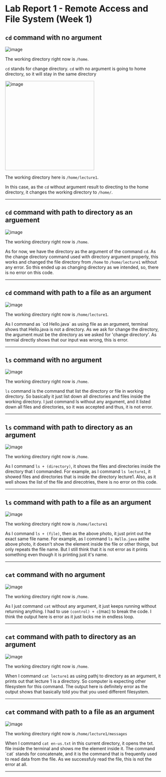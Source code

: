# Lab Report 1 - Remote Access and File System (Week 1)

## `cd` command with no argument 
![image](https://github.com/chanbinna/cse15l-lab-reports/assets/91897225/75f9867e-d9ad-4824-95aa-3aa0e8a34004)
<p>The working directory right now is <code>/home</code>. </p>
<p><code>cd</code> stands for change directory. <code>cd</code> with no argument is going to home directory, so it will stay in the same directory</p>
<img width="288" alt="image" src="https://github.com/chanbinna/cse15l-lab-reports/assets/91897225/7d933b80-f237-4bb4-b259-56bf4b81e024">
<p>The working directory here is <code>/home/lecture1</code>.</p>
<p>In this case, as the <code>cd</code> without argument result to directing to the home directory, it changes the working directory to <code>/home/</code>.</p>

---

## `cd` command with path to directory as an arguement
![image](https://github.com/chanbinna/cse15l-lab-reports/assets/91897225/a356a282-b582-4885-a9ab-188cd78d4b94)

<p>The working directory right now is <code>/home</code>. </p>
<p>As for now, we have the directory as the argument of the command <code>cd</code>. 
As the change directory command used with directory argument properly, this works and changed the file directory from <code>/home</code> to <code>/home/lecture1</code> without any error.
So this ended up as changing directory as we intended, so, there is no error on this code. </p>

---

## `cd` command with path to a file as an argument
![image](https://github.com/chanbinna/cse15l-lab-reports/assets/91897225/c1e19781-6e0a-4f0d-876e-a3c59fd8efeb)
<p>The working directory right now is <code>/home/lecture1</code>. </p>
<p>As I command as `cd Hello.java` as using file as an argument, terminal shows that Hello.java is not a directory. 
As we ask for change the directory, the argument must be the directory as we asked for 'change directory'. As termial directly shows that our input was wrong, this is error.</p>

---

## `ls` command with no argument
![image](https://github.com/chanbinna/cse15l-lab-reports/assets/91897225/2654f88e-4cf5-4fb5-afc6-8c7ec3e5b239)
<p>The working directory right now is <code>/home</code>.</p>
<p><code>ls</code> command is the command that list the directory or file in working directory. 
So basically it just list down all directories and files inside the working directory. I just command ls without any argument, and it listed down all files and directories, so it was accepted and thus, it is not error.
</p>

---

## `ls` command with path to directory as an argument
![image](https://github.com/chanbinna/cse15l-lab-reports/assets/91897225/0edaa42c-4cf0-438e-adbb-9552c0a06a31)
<p>The working directory right now is <code>/home</code>.</p>
<p>As I command <code>ls + (directory)</code>, it shows the files and directories inside the directory that I commanded. 
  For example, as I command <code>ls lecture1</code>, it showed files and directories that is inside the directory lecture1. Also, as it well shows the list of the file and direcotries, there is no error on this code.</p>

---

## `ls` command with path to a file as an argument
![image](https://github.com/chanbinna/cse15l-lab-reports/assets/91897225/245145d9-0ab3-4a71-ab4f-1ebb51c5a99f)
<p>The working directory right now is <code>/home/lecture1</code></p>
<p>As I command <code>ls + (file)</code>, then as the above photo, it just print out the exact same file name. 
For example, as I command <code>ls Hello.java</code> asthe above photo, it doesn't show the element inside the file or other things, but only repeats the file name. 
  But I still think that it is not error as it prints something even though it is printing just it's name.</p>

---

## `cat` command with no argument
![image](https://github.com/chanbinna/cse15l-lab-reports/assets/91897225/246e5313-db01-4ef5-b7fa-eedde0569ffc)
<p>The working directory right now is <code>/home</code>.</p>
<p>As I just command <code>cat</code> without any argument, it just keeps running without returning anything. I had to use <code>(control) + c</code>(mac) to break the code.
I think the output here is error as it just locks me in endless loop.</p>

---

## `cat` command with path to directory as an argument
![image](https://github.com/chanbinna/cse15l-lab-reports/assets/91897225/3efd527b-d4c4-4f4b-8454-34dc8019b9b2)
<p>The working directory right now is <code>/home</code>.</p>
<p>When I command <code>cat lecture1</code> as using pathj to directory as an argument, it prints out that lecture 1 is a directory. So computer is expecting other filesystem for this command.
The output here is definitely error as the output shows that basically told you that you used different filesystem.</p>

---
## `cat` command with path to a file as an argument
![image](https://github.com/chanbinna/cse15l-lab-reports/assets/91897225/c9c59b34-d066-40e5-8a96-465b52526531)
<p>The working directory right now is <code>/home/lecture1/messages</code></p>
<p>When I command <code>cat en-us.txt</code> in this current directory, it opens the txt. file inside the terminal and shows me the element inside it. 
The command `cat` stands for concatenate, and it is the command that is frequently used to read data from the file. As we successfuly read the file, this is not the error at all.</p>

---





